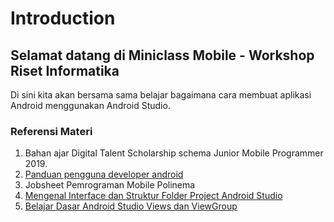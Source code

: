 # Introduction

## Selamat datang di Miniclass Mobile - Workshop Riset Informatika

Di sini kita akan bersama sama belajar bagaimana cara membuat aplikasi Android menggunakan Android Studio.

### Referensi Materi

1. Bahan ajar Digital Talent Scholarship schema Junior Mobile Programmer 2019.
2. [Panduan pengguna developer android](https://developer.android.com/studio/intro?hl=id)
3. Jobsheet Pemrograman Mobile Polinema
4. [Mengenal Interface dan Struktur Folder Project Android Studio](https://badoystudio.com/belajar-android-untuk-pemula/interface-dan-struktur-folder-project-android-studio)
5. [Belajar Dasar Android Studio Views dan ViewGroup](https://www.forumkoding.com/2020/04/belajar-dasar-android-studio-views-dan.html)
